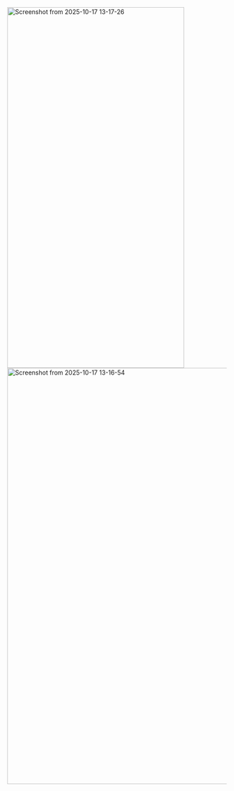 
<img width="406" height="826" alt="Screenshot from 2025-10-17 13-17-26" src="https://github.com/user-attachments/assets/62187d70-1b59-42f5-bf37-c133351a9637" />
<img width="1668" height="953" alt="Screenshot from 2025-10-17 13-16-54" src="https://github.com/user-attachments/assets/c033f22b-5969-456a-aa17-0105292cd072" />
